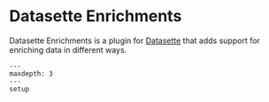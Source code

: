 # Datasette Enrichments

Datasette Enrichments is a plugin for [Datasette](https://datasette.io/) that adds support for enriching data in different ways.

```{toctree}
---
maxdepth: 3
---
setup
```
